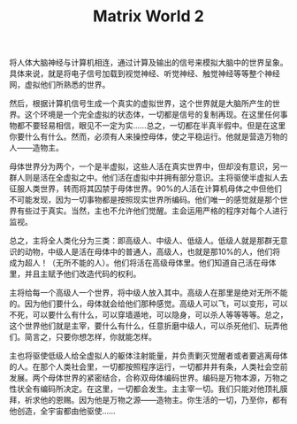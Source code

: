 ﻿---
title: "Matrix World 2"
categories: 
  - 哲学
  - 社会
tags: 
  - 黑客帝国
  - 虚拟世界
  - 母体
  - 超人
  - 主宰
---
将人体大脑神经与计算机相连，通过计算及输出的信号来模拟大脑中的世界呈象。具体来说，就是将电子信号加载到视觉神经、听觉神经、触觉神经等等整个神经网，虚拟他们所熟悉的世界。

然后，根据计算机信号生成一个真实的虚拟世界，这个世界就是大脑所产生的世界。这个环境是一个完全虚拟的状态体，一切都是信号的复制再现。在这里任何事物都不要轻易相信，眼见不一定为实……总之，一切都在半真半假中。但是在这里你要什么有什么。然而，必须有人来操控母体，使之平稳运行。他就是营造万物的人——造物主。

母体世界分为两个，一个是半虚拟，这些人活在真实世界中，但却没有意识，另一群人则是活在全虚拟之中。他们活在虚拟中并拥有部分意识。主将驱使半虚拟人去征服人类世界，转而将其囚禁于母体世界。90%的人活在计算机母体之中但他们不可能发现，因为一切事物都是按照现实世界所编码。他们唯一的感觉就是那个世界有些过于真实。当然，主也不允许他们觉醒。主会运用严格的程序对每个人进行监视。

总之，主将全人类化分为三类：即高级人、中级人、低级人。低级人就是那群无意识的动物，中级人是活在母体中的普通人，高级人，也就是那10%的人，他们将成为超人！（无所不能的人）。他们将活在高级母体里。他们知道自己活在母体里，并且主赋予他们改造代码的权利。

主将给每一个高级人一个世界，将中级人放入其中。高级人在那里是绝对无所不能的。因为他们要什么，母体就会给他们那种感觉。高级人可以飞，可以变形，可以不死，可以要什么有什么，可以穿墙遁地，可以隐身，可以杀人等等等等。总之，这个世界他们就是主宰，要什么有什么，任意折磨中级人，可以杀死他们、玩弄他们。简言之，只要你想怎样，你就能怎样。

主也将驱使低级人给全虚拟人的躯体注射能量，并负责剿灭觉醒者或者要逃离母体的人。在那个人类社会里，一切都按照程序运行，一切都井井有条，人类社会空前发展。两个母体世界的紧密结合，合称双母体编码世界。编码是万物本源，万物之性状全有编码所决定。在这里，一切都会发生。主主宰一切。我们只能对他顶礼膜拜，祈求他的恩赐。因为他是万物之源——造物主。你生活的一切，乃至你，都有他创造，全宇宙都由他驱使……

